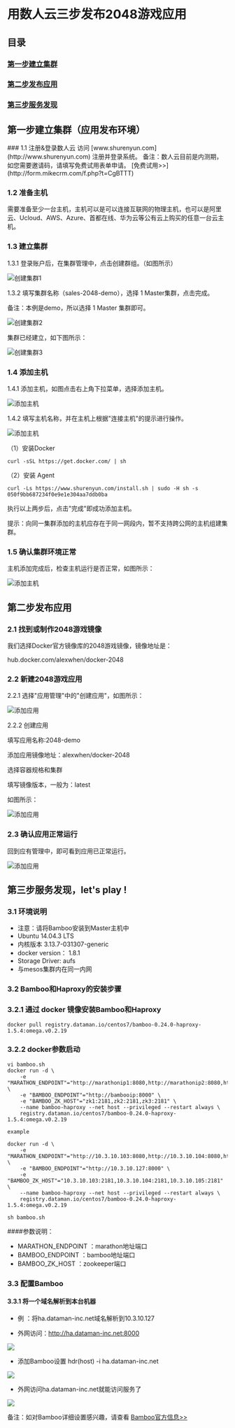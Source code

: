 # 用数人云三步发布2048游戏应用
## 目录
### [第一步建立集群](#step1)
### [第二步发布应用](#step2)
### [第三步服务发现](#step3)

<h2 id="step1">第一步建立集群（应用发布环境）</h2>
### 1.1 注册&登录数人云
访问 [www.shurenyun.com](http://www.shurenyun.com) 注册并登录系统。  
备注：数人云目前是内测期，如您需要邀请码，请填写免费试用表单申请。  
[免费试用>>](http://form.mikecrm.com/f.php?t=CgBTTT)

### 1.2 准备主机
需要准备至少一台主机，主机可以是可以连接互联网的物理主机，也可以是阿里云、Ucloud、AWS、Azure、首都在线、华为云等公有云上购买的任意一台云主机。

### 1.3 建立集群

1.3.1 登录账户后，在集群管理中，点击创建群组。（如图所示）

![创建集群1](create-cluster.png)

1.3.2 填写集群名称（sales-2048-demo），选择 1 Master集群，点击完成。

备注：本例是demo，所以选择 1 Master 集群即可。

![创建集群2](create-cluster2.png)

集群已经建立，如下图所示：

![创建集群3](create-cluster3.png)

### 1.4 添加主机

1.4.1 添加主机，如图点击右上角下拉菜单，选择添加主机。

![添加主机](add-host.png)

1.4.2 填写主机名称，并在主机上根据"连接主机"的提示进行操作。

![添加主机](add-host2.png)

（1）安装Docker

	curl -sSL https://get.docker.com/ | sh

（2）安装 Agent

	curl -Ls https://www.shurenyun.com/install.sh | sudo -H sh -s 050f9bb687234f0e9e1e304aa7ddb0ba

执行以上两步后，点击"完成"即成功添加主机。

提示：向同一集群添加的主机应存在于同一网段内，暂不支持跨公网的主机组建集群。

### 1.5 确认集群环境正常

主机添加完成后，检查主机运行是否正常，如图所示：

![添加主机](add-host3.png)

<h2 id="step2">第二步发布应用</h2>

### 2.1 找到或制作2048游戏镜像

我们选择Docker官方镜像库的2048游戏镜像，镜像地址是：

hub.docker.com/alexwhen/docker-2048

### 2.2 新建2048游戏应用

2.2.1 选择"应用管理"中的"创建应用"，如图所示：

![添加应用](add-app.png)

2.2.2 创建应用

填写应用名称:2048-demo

添加应用镜像地址：alexwhen/docker-2048

选择容器规格和集群

填写镜像版本，一般为：latest

如图所示：

![添加应用](add-app2.png)

### 2.3 确认应用正常运行

回到应有管理中，即可看到应用已正常运行。

![添加应用](add-app3.png)


<h2 id="step3">第三步服务发现，let's play !</h2>

### 3.1 环境说明
- 注意：请将Bamboo安装到Master主机中
- Ubuntu 14.04.3 LTS
- 内核版本 3.13.7-031307-generic
- docker version： 1.8.1
- Storage Driver: aufs
- 与mesos集群内在同一内网

### 3.2 Bamboo和Haproxy的安装步骤

### 3.2.1 通过 docker 镜像安装Bamboo和Haproxy
    docker pull registry.dataman.io/centos7/bamboo-0.24.0-haproxy-1.5.4:omega.v0.2.19

### 3.2.2 docker参数启动
    vi bamboo.sh
    docker run -d \
        -e "MARATHON_ENDPOINT"="http://marathonip1:8080,http://marathonip2:8080,http://marathonip3:8080" \
        -e "BAMBOO_ENDPOINT"="http://bambooip:8000" \
        -e "BAMBOO_ZK_HOST"="zk1:2181,zk2:2181,zk3:2181" \
        --name bamboo-haproxy --net host --privileged --restart always \
        registry.dataman.io/centos7/bamboo-0.24.0-haproxy-1.5.4:omega.v0.2.19

    example

    docker run -d \
        -e "MARATHON_ENDPOINT"="http://10.3.10.103:8080,http://10.3.10.104:8080,http://10.3.10.105:8080" \
        -e "BAMBOO_ENDPOINT"="http://10.3.10.127:8000" \
        -e "BAMBOO_ZK_HOST"="10.3.10.103:2181,10.3.10.104:2181,10.3.10.105:2181" \
        --name bamboo-haproxy --net host --privileged --restart always \
        registry.dataman.io/centos7/bamboo-0.24.0-haproxy-1.5.4:omega.v0.2.19

    sh bamboo.sh


####参数说明：
* MARATHON_ENDPOINT ：marathon地址端口
* BAMBOO_ENDPOINT ：bamboo地址端口
* BAMBOO_ZK_HOST ：zookeeper端口

### 3.3 配置Bamboo

####  3.3.1 将一个域名解析到本台机器

* 例 ：将ha.dataman-inc.net域名解析到10.3.10.127

* 外网访问：http://ha.dataman-inc.net:8000

![ ](bamboo.png)

* 添加Bamboo设置 hdr(host) -i ha.dataman-inc.net

![ ](peizhi.png)

* 外网访问ha.dataman-inc.net就能访问服务了

![ ](2048.png)

备注：如对Bamboo详细设置感兴趣，请查看 [Bamboo官方信息>>](https://github.com/QubitProducts/bamboo)
